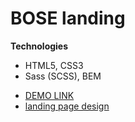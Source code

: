 # BOSE landing

**Technologies**
* HTML5, CSS3
* Sass (SCSS), BEM

- [DEMO LINK](https://irapolchanin.github.io/BOSE-landing/)
- [landing page design](https://www.figma.com/file/OMjQNb3hg1LKMV4OwyQ3Ao/BOSE?node-id=0%3A1)



